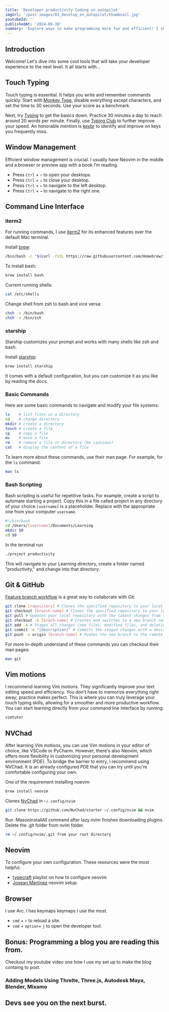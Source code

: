 ```yaml
---
title: 'Developer productivity Coding on autopilot'
imgUrl: '/post-images/01_develop_on_autopilot/thumbnail.jpg'
youtubeId: ''
publishedAt: '2024-06-30'
summary: 'Explore ways to make programming more fun and efficient! I share my favorite tools and tips to help you learn faster and ship your projects with ease.'
---
```


## Introduction
Welcome! Let's dive into some cool tools that will take your developer experience to the next
level. It all starts with...

## Touch Typing
Touch typing is essential. It helps you write and remember commands quickly. Start with
[Monkey Type](https://monkeytype.com/), disable everything except characters, and set the time to 
30 seconds. Use your score as a benchmark.

Next, try [Typing](https://www.typing.com/) to get the basics down. Practice 30 minutes a day to 
reach around 20 words per minute. Finally, use [Typing Club](https://www.typingclub.com/) to 
further improve your speed. An honorable mention is [keybr](https://www.keybr.com/) to identify and
improve on keys you frequently miss.

## Window Management
Efficient window management is crucial. I usually have Neovim in the middle and a browser or 
preview app with a book I’m reading.

- Press `Ctrl` + `↑` to open your desktops.
- Press `Ctrl` + `↓` to close your desktop.
- Press `Ctrl` + `←` to navigate to the left desktop.
- Press `Ctrl` + `→` to navigate to the right one.

## Command Line Interface

### iterm2
For running commands, I use [iterm2](https://iterm2.com/) for its enhanced features over the 
default Mac terminal.

Install [brew](https://brew.sh/):
```bash
/bin/bash -c "$(curl -fsSL https://raw.githubusercontent.com/Homebrew/install/HEAD/install.sh)"
```

To install bash:
```bash
brew install bash
```

Current running shells:
```bash
cat /etc/shells 
```

Change shell from zsh to bash and vice versa:
```bash
chsh -s /bin/bash
chsh -s /bin/zsh
```

### starship
Starship customizes your prompt and works with many shells like zsh and bash.

Install [starship](https://starship.rs/):
```bash
brew install starship
```
It comes with a default configuration, but you can customize it as you like by reading the docs.

### Basic Commands
Here are some basic commands to navigate and modify your file systems: 

```bash
ls    # list files in a directory
cd    # change directory
mkdir # create a directory
touch # create a file
cp    # copy a file 
mv    # move a file 
rm    # remove a file or directory (be cautious)
cat   # display the content of a file
```

To learn more about these commands, use their man page. For example, for the `ls` command:
```bash
man ls
```

### Bash Scripting
Bash scripting is useful for repetitive tasks. For example, create a script to automate starting a 
project. Copy this in a file called project in any directory of your choice.`[username]` is a 
placeholder. Replace with the appropriate one from your computer `username`.

```bash
#!/bin/bash
cd /Users/[username]/Documents/Learning
mkdir $0
cd $0
```

In the terminal run 
```bash
./project productivity
```
This will navigate to your Learning directory, create a folder named "productivity," and change
into that directory.

## Git & GitHub
[Feature branch workflow](https://www.atlassian.com/git/tutorials/comparing-workflows/feature-branch-workflow) is a great way to collaborate with Git:
```bash
git clone [repository] # Clones the specified repository to your local machine
git checkout [branch-name] # Clones the specified repository to your local machine
git pull # Updates your local repository with the latest changes from the remote repository
git checkout -b [brach-name] # Creates and switches to a new branch named feature-branch
git add -A # Stages all changes (new files, modified files, and deletions) for the next commit
git commit -m "[description]" # Commits the staged changes with a descriptive message
git push -u origin [branch-name] # Pushes the new branch to the remote repository 
```

For more in-depth understand of these commands you can checkout their man pages:
```bash 
man git 
```

## Vim motions
I recommend learning Vim motions. They significantly improve your text editing speed and efficiency.
You don't have to memorize everything right away; practice makes perfect. This is where you can 
truly leverage your touch typing skills, allowing for a smoother and more productive workflow. You 
can start learning directly from your command line interface by running:
```bash
vimtutor
```

## NVChad
After learning Vim motions, you can use Vim motions in your editor of choice, like VSCode or PyCharm. 
However, there's also Neovim, which offers more flexibility in customizing your personal 
development environment (PDE). To bridge the barrier to entry, I recommend using NVChad. It is an 
already configured PDE that you can try until you're comfortable configuring your own.

One of the requirement installing noevim 
```bash
brew install neovim
```
Clones [NvChad](https://nvchad.com/docs/quickstart/install) in `~/.config/nvim`
```bash
git clone https://github.com/NvChad/starter ~/.config/nvim && nvim
```
Run :MasonInstallAll command after lazy.nvim finishes downloading plugins.
Delete the .git folder from nvim folder.
```bash
rm ~/.config/nvim/.git from your root directory
```

## Neovim
To configure your own configuration. These resources were the most helpful.
- [typecraft](https://youtube.com/playlist?list=PLsz00TDipIfd500OiPVRyZIc9TLHRRgIM&si=-0kk2tyhMImXrC2B) playlist on how to configure neovim 
- [Josean Martinez](https://youtu.be/6pAG3BHurdM?si=uuX2_-5RSLobhOa3) neovim setup.

## Browser
I use Arc. I has keymaps keymaps I use the most.
- `cmd` + `r` to reload a site.
- `cmd` + `option`+ `j` to open the developer tool. 

## Bonus: Programming a blog you are reading this from.
Checkout my youtube video one how I use my set up to make the blog containg to post.
### Adding Models Using Threlte, Three.js, Autodesk Maya, Blender, Mixamo
## Devs see you on the next burst.
